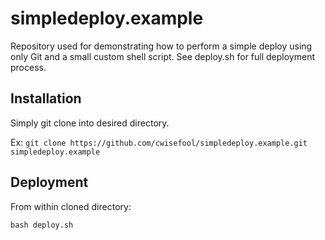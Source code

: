 # simpledeploy.example
Repository used for demonstrating how to perform a simple deploy using only Git and a small custom shell script. 
See deploy.sh for full deployment process. 

## Installation
Simply git clone into desired directory. 

Ex: `git clone https://github.com/cwisefool/simpledeploy.example.git simpledeploy.example`

## Deployment
From within cloned directory:

`bash deploy.sh`

